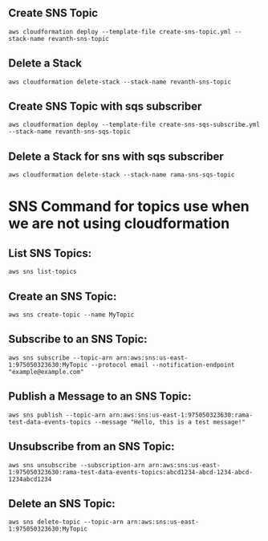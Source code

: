 ## Create SNS Topic

    aws cloudformation deploy --template-file create-sns-topic.yml --stack-name revanth-sns-topic 

## Delete a Stack

    aws cloudformation delete-stack --stack-name revanth-sns-topic 

## Create SNS Topic with sqs subscriber

    aws cloudformation deploy --template-file create-sns-sqs-subscribe.yml --stack-name revanth-sns-sqs-topic 

## Delete a Stack for sns with sqs subscriber

    aws cloudformation delete-stack --stack-name rama-sns-sqs-topic

# SNS Command for topics use when we are not using cloudformation

## List SNS Topics:
    aws sns list-topics

## Create an SNS Topic:
    aws sns create-topic --name MyTopic

## Subscribe to an SNS Topic:
    aws sns subscribe --topic-arn arn:aws:sns:us-east-1:975050323630:MyTopic --protocol email --notification-endpoint "example@example.com"

## Publish a Message to an SNS Topic:
    aws sns publish --topic-arn arn:aws:sns:us-east-1:975050323630:rama-test-data-events-topics --message "Hello, this is a test message!"

## Unsubscribe from an SNS Topic:
    aws sns unsubscribe --subscription-arn arn:aws:sns:us-east-1:975050323630:rama-test-data-events-topics:abcd1234-abcd-1234-abcd-1234abcd1234

## Delete an SNS Topic:
    aws sns delete-topic --topic-arn arn:aws:sns:us-east-1:975050323630:MyTopic
